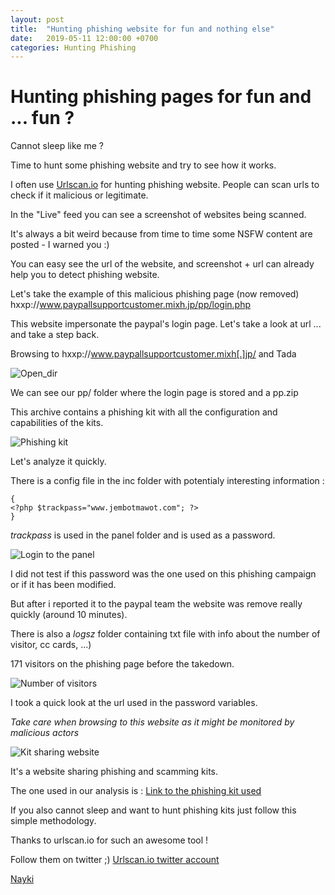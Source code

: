 ```yaml
---
layout: post
title:  "Hunting phishing website for fun and nothing else"
date:   2019-05-11 12:00:00 +0700
categories: Hunting Phishing
---
```

# Hunting phishing pages for fun and ... fun ?


Cannot sleep like me ?


Time to hunt some phishing website and try to see how it works.

I often use [Urlscan.io](https://urlscan.io/)  for hunting phishing website. People can scan urls to check if it malicious or legitimate.


In the "Live" feed you can see a screenshot of websites being scanned.


It's always a bit weird because from time to time some NSFW content are posted - I warned you :)

You can easy see the url of the website, and screenshot + url can already help you to detect phishing website.

Let's take the example of this malicious phishing page (now removed) hxxp://www.paypallsupportcustomer.mixh.jp/pp/login.php


This website impersonate the paypal's login page. Let's take a look at url ... and take a step back.



Browsing to hxxp://www.paypallsupportcustomer.mixh[.]jp/ and Tada


![Open_dir](https://naykisec.github.io/images/Hunting_phishing/img_1.png)

We can see our pp/ folder where the login page is stored and a pp.zip


This archive contains a phishing kit with all the configuration and capabilities of the kits.

![Phishing kit](https://naykisec.github.io/images/Hunting_phishing/img_2.PNG)

Let's analyze it quickly.

There is a config file in the inc folder with potentialy interesting information :


```
{
<?php $trackpass="www.jembotmawot.com"; ?>
}
```


*trackpass* is used in the panel folder and is used as a password.

![Login to the panel](https://naykisec.github.io/images/Hunting_phishing/img_5.PNG)

I did not test if this password was the one used on this phishing campaign or if it has been modified.


But after i reported it to the paypal team the website was remove really quickly (around 10 minutes).

There is also a *logsz* folder containing txt file with info about the number of visitor, cc cards, ...)


171 visitors on the phishing page before the takedown.

![Number of visitors](https://naykisec.github.io/images/Hunting_phishing/img_3.PNG)

I took a quick look at the url used in the password variables.


*Take care when browsing to this website as it might be monitored by malicious actors*

![Kit sharing website](https://naykisec.github.io/images/Hunting_phishing/img_4.PNG)

It's a website sharing phishing and scamming kits.


The one used in our analysis is :
[Link to the phishing kit used](http://www.jembotmawot.com/2017/09/paypal-scampage-2017-clean-anti-redflag.html)

If you also cannot sleep and want to hunt phishing kits just follow this simple methodology.

Thanks to urlscan.io for such an awesome tool !


Follow them on twitter ;) [Urlscan.io twitter account](https://twitter.com/urlscanio)


[Nayki](https://twitter.com/NaykiSec)
